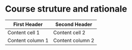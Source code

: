# Course struture and rationale


First Header | Second Header
------------ | -------------
Content cell 1 | Content cell 2
Content column 1 | Content column 2
